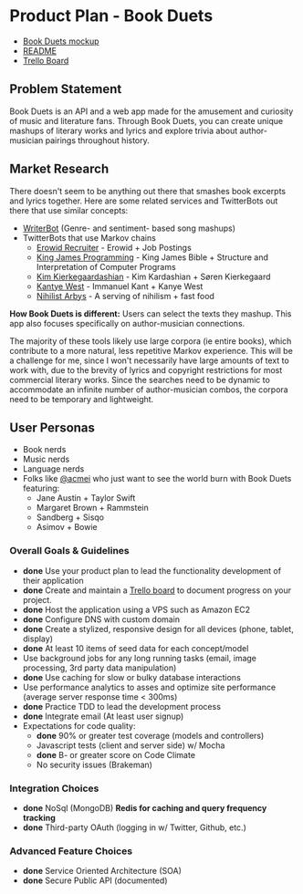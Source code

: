 # Product Plan - Book Duets

- [Book Duets mockup](https://github.com/lorainekv/book-duets-api/blob/master/bookduets_mockup.pdf)
- [README](https://github.com/lorainekv/book-duets-api/blob/master/README.md)
- [Trello Board](https://trello.com/b/KVisYYDj/book-duets-capstone)

## Problem Statement
Book Duets is an API and a web app made for the amusement and curiosity of music and literature fans. Through Book Duets, you can create unique mashups of literary works and lyrics and explore trivia about author-musician pairings throughout history.

## Market Research
There doesn't seem to be anything out there that smashes book excerpts and lyrics together. Here are some related services and TwitterBots out there that use similar concepts:
-  [WriterBot](http://writerbot.com/lyrics) (Genre- and sentiment- based song mashups)
- TwitterBots that use Markov chains
  - [Erowid Recruiter](https://twitter.com/erowidrecruiter) - Erowid + Job Postings
  - [King James Programming](https://twitter.com/kjv_programming) - King James Bible + Structure and Interpretation of Computer Programs
  - [Kim Kierkegaardashian](https://twitter.com/KimKierkegaard) - Kim Kardashian + Søren Kierkegaard
  - [Kantye West](https://twitter.com/KantyeW) - Immanuel Kant + Kanye West
  - [Nihilist Arbys](https://twitter.com/nihilist_arbys) - A serving of nihilism + fast food


**How Book Duets is different:** Users can select the texts they mashup. This app also focuses specifically on author-musician connections.

The majority of these tools likely use large corpora (ie entire books), which contribute to a more natural, less repetitive Markov experience. This will be a challenge for me, since I won't necessarily have large amounts of text to work with, due to the brevity of lyrics and copyright restrictions for most commercial literary works. Since the searches need to be dynamic to accommodate an infinite number of author-musician combos, the corpora need to be temporary and lightweight.

## User Personas
  - Book nerds
  - Music nerds
  - Language nerds
  - Folks like [@acmei](https://github.com/acmei) who just want to see the world burn with Book Duets featuring:
    - Jane Austin + Taylor Swift
    - Margaret Brown + Rammstein
    - Sandberg + Sisqo
    - Asimov + Bowie

### Overall Goals & Guidelines
- **done** Use your product plan to lead the functionality development of their application
- **done** Create and maintain a [Trello board](https://trello.com/) to document progress on your project.
- **done** Host the application using a VPS such as Amazon EC2
- **done** Configure DNS with custom domain
- **done** Create a stylized, responsive design for all devices (phone, tablet, display)
- **done** At least 10 items of seed data for each concept/model
- Use background jobs for any long running tasks (email, image processing, 3rd party data manipulation)
- **done** Use caching for slow or bulky database interactions
- Use performance analytics to asses and optimize site performance (average server response time < 300ms)
- **done** Practice TDD to lead the development process
- **done** Integrate email (At least user signup)
- Expectations for code quality:
    - **done** 90% or greater test coverage (models and controllers)
    - Javascript tests (client and server side) w/ Mocha
    - **done** B- or greater score on Code Climate
    - No security issues (Brakeman)

### Integration Choices
  - **done** NoSql (MongoDB) **Redis for caching and query frequency tracking**
  - **done** Third-party OAuth (logging in w/ Twitter, Github, etc.)

### Advanced Feature Choices
  - **done** Service Oriented Architecture (SOA)
  - **done** Secure Public API (documented)
